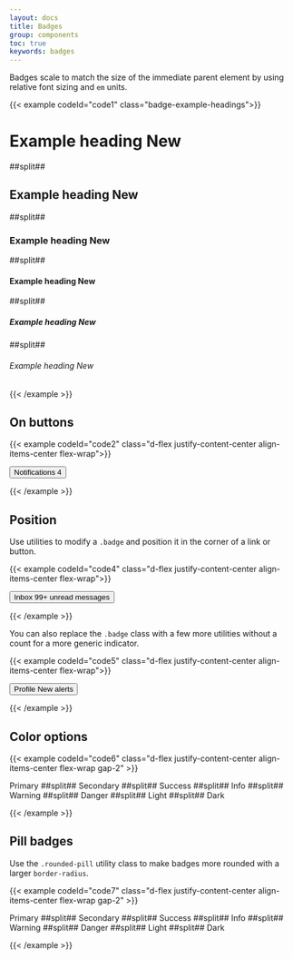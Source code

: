 ```yaml
---
layout: docs
title: Badges
group: components
toc: true
keywords: badges
---
```


Badges scale to match the size of the immediate parent element by using relative font sizing and ```em``` units.

{{< example codeId="code1" class="badge-example-headings">}}

<h1>Example heading <span class="badge bg-secondary">New</span></h1>
##split##
<h2>Example heading <span class="badge bg-secondary">New</span></h2>
##split##
<h3>Example heading <span class="badge bg-secondary">New</span></h3>
##split##
<h4>Example heading <span class="badge bg-secondary">New</span></h4>
##split##
<h5>Example heading <span class="badge bg-secondary">New</span></h5>
##split##
<h6>Example heading <span class="badge bg-secondary">New</span></h6>

{{< /example >}}

## On buttons

{{< example codeId="code2" class="d-flex justify-content-center align-items-center flex-wrap">}}

<button type="button" class="btn btn-primary">
  Notifications <span class="badge text-bg-warning">4</span>
</button>

{{< /example >}}

## Position

Use utilities to modify a ```.badge``` and position it in the corner of a link or button.

{{< example codeId="code4" class="d-flex justify-content-center align-items-center flex-wrap">}}

<button type="button" class="btn btn-success position-relative">
  Inbox
  <span class="position-absolute top-0 start-100 translate-middle badge rounded-pill bg-danger">
    99+
    <span class="visually-hidden">unread messages</span>
  </span>
</button>
        
{{< /example >}}

You can also replace the ```.badge``` class with a few more utilities without a count 
for a more generic indicator.

{{< example codeId="code5" class="d-flex justify-content-center align-items-center flex-wrap">}}

<button type="button" class="btn btn-warning position-relative">
  Profile
  <span class="position-absolute top-0 start-100 translate-middle p-2 bg-danger border border-light rounded-circle">
    <span class="visually-hidden">New alerts</span>
  </span>
</button>
        
{{< /example >}}

## Color options

{{< example codeId="code6" class="d-flex justify-content-center align-items-center flex-wrap gap-2" >}}

<span class="badge text-bg-primary">Primary</span>
##split##
<span class="badge text-bg-secondary">Secondary</span>
##split##
<span class="badge text-bg-success">Success</span>
##split##
<span class="badge text-bg-info">Info</span>
##split##
<span class="badge text-bg-warning">Warning</span>
##split##
<span class="badge text-bg-danger">Danger</span>
##split##
<span class="badge text-bg-light">Light</span>
##split##
<span class="badge text-bg-dark">Dark</span>

{{< /example >}}

## Pill badges

Use the ```.rounded-pill``` utility class to make badges more rounded 
with a larger ```border-radius```.

{{< example codeId="code7" class="d-flex justify-content-center align-items-center flex-wrap gap-2" >}}

<span class="badge rounded-pill text-bg-primary">Primary</span>
##split##
<span class="badge rounded-pill text-bg-secondary">Secondary</span>
##split##
<span class="badge rounded-pill text-bg-success">Success</span>
##split##
<span class="badge rounded-pill text-bg-info">Info</span>
##split##
<span class="badge rounded-pill text-bg-warning">Warning</span>
##split##
<span class="badge rounded-pill text-bg-danger">Danger</span>
##split##
<span class="badge rounded-pill text-bg-light">Light</span>
##split##
<span class="badge rounded-pill text-bg-dark">Dark</span>

{{< /example >}}
